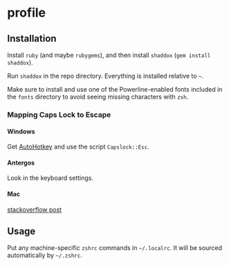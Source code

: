 profile
=======

## Installation

Install `ruby` (and maybe `rubygems`), and then install `shaddox` (`gem install shaddox`).

Run `shaddox` in the repo directory. Everything is installed relative to `~`.

Make sure to install and use one of the Powerline-enabled fonts included in the `fonts` directory to avoid seeing missing characters with `zsh`.

### Mapping Caps Lock to Escape

#### Windows

Get [AutoHotkey](http://www.autohotkey.com/) and use the script `Capslock::Esc`.

#### Antergos

Look in the keyboard settings.

#### Mac

[stackoverflow post](http://stackoverflow.com/questions/127591/using-caps-lock-as-esc-in-mac-os-x)

## Usage

Put any machine-specific `zshrc` commands in `~/.localrc`. It will be sourced automatically by `~/.zshrc`.
